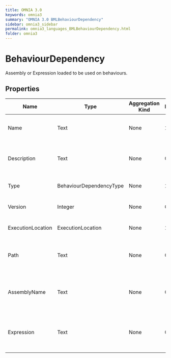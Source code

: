 ```yaml
---
title: OMNIA 3.0
keywords: omnia3
summary: "OMNIA 3.0 BMLBehaviourDependency"
sidebar: omnia3_sidebar
permalink: omnia3_languages_BMLBehaviourDependency.html
folder: omnia3
---
```


# BehaviourDependency
Assembly or Expression loaded to be used on behaviours.
## Properties

| Name | Type | Aggregation Kind | Multiplicity | Description |
| --------- | --------- | --------- | --------- | --------- |
| Name | Text | None | 1..* | The name of the entity (unique identifier). |
| Description | Text | None | 0..* | The textual explanation of the entities' purpose. |
| Type | BehaviourDependencyType | None | 1..* | The dependency type. |
| Version | Integer | None | 0..* | The version of the dependency. |
| ExecutionLocation | ExecutionLocation | None | 1..* | The location where is loaded. |
| Path | Text | None | 0..* | The path from where the dependency is loaded. |
| AssemblyName | Text | None | 0..* | The assembly name of the dependency (when the Type is 'File') |
| Expression | Text | None | 0..* | The C# code that will be executed (when the Type is 'Expression'). |

